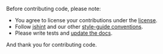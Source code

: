 Before contributing code, please note:

* You agree to license your contributions under the [license](https://github.com/mozilla/galaxy-api/blob/master/LICENCE).
* Follow [jshint](http://www.jshint.com/) and our other [style-guide conventions](http://mozweb.readthedocs.org/en/latest/index.html).
* Please write tests and [update the docs](http://docs.galaxy.apiary.io/).

And thank you for contributing code.
